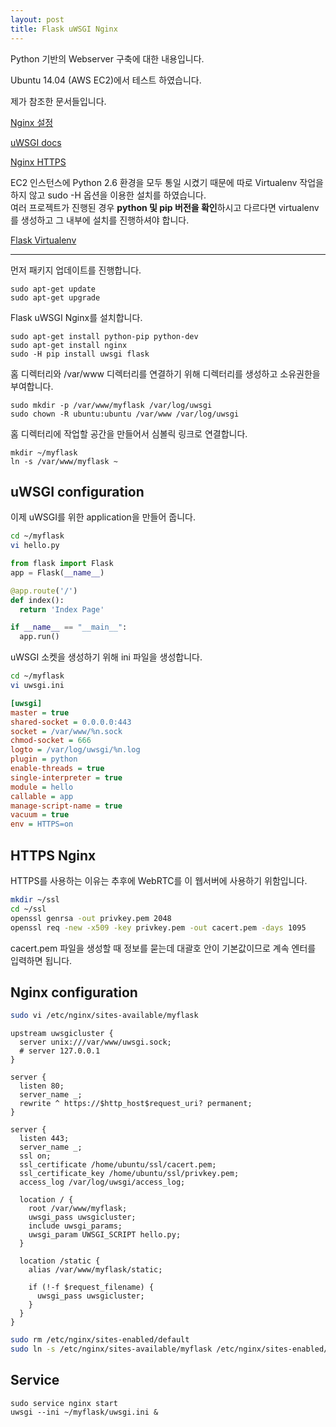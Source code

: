 ```yaml
---
layout: post
title: Flask uWSGI Nginx
---
```


Python 기반의 Webserver 구축에 대한 내용입니다.

Ubuntu 14.04 (AWS EC2)에서 테스트 하였습니다.

제가 참조한 문서들입니다.

[Nginx 설정](//uwsgi-docs.readthedocs.io/en/latest/Nginx.html)

[uWSGI docs](//uwsgi-docs.readthedocs.io/en/latest/WSGIquickstart.html)

[Nginx HTTPS](//manual.seafile.com/deploy/https_with_nginx.html)

<div class='warn'>
EC2 인스턴스에 Python 2.6 환경을 모두 통일 시켰기 때문에 따로 Virtualenv 작업을 하지 않고 sudo -H 옵션을 이용한 설치를 하였습니다.<br>
여러 프로젝트가 진행된 경우 <strong>python 및 pip 버전을 확인</strong>하시고
다르다면 virtualenv를 생성하고 그 내부에 설치를 진행하셔야 합니다.
</div>

[Flask Virtualenv](//flask.pocoo.org/docs/0.11/installation/#installation)

---


먼저 패키지 업데이트를 진행합니다.

```
sudo apt-get update
sudo apt-get upgrade
```

Flask uWSGI Nginx를 설치합니다.

```
sudo apt-get install python-pip python-dev
sudo apt-get install nginx
sudo -H pip install uwsgi flask
```

홈 디렉터리와 /var/www 디렉터리를 연결하기 위해 디렉터리를 생성하고 소유권한을 부여합니다.

```
sudo mkdir -p /var/www/myflask /var/log/uwsgi
sudo chown -R ubuntu:ubuntu /var/www /var/log/uwsgi
```

홈 디렉터리에 작업할 공간을 만들어서 심볼릭 링크로 연결합니다.

```
mkdir ~/myflask
ln -s /var/www/myflask ~
```

## uWSGI configuration

이제 uWSGI를 위한 application을 만들어 줍니다.

```bash
cd ~/myflask
vi hello.py
```

```python
from flask import Flask
app = Flask(__name__)

@app.route('/')
def index():
  return 'Index Page'

if __name__ == "__main__":
  app.run()
```

uWSGI 소켓을 생성하기 위해 ini 파일을 생성합니다.

```bash
cd ~/myflask
vi uwsgi.ini
```

```ini
[uwsgi]
master = true
shared-socket = 0.0.0.0:443
socket = /var/www/%n.sock
chmod-socket = 666
logto = /var/log/uwsgi/%n.log
plugin = python
enable-threads = true
single-interpreter = true
module = hello
callable = app
manage-script-name = true
vacuum = true
env = HTTPS=on
```

## HTTPS Nginx

HTTPS를 사용하는 이유는 추후에 WebRTC를 이 웹서버에 사용하기 위함입니다.

```bash
mkdir ~/ssl
cd ~/ssl
openssl genrsa -out privkey.pem 2048
openssl req -new -x509 -key privkey.pem -out cacert.pem -days 1095
```

cacert.pem 파일을 생성할 때 정보를 묻는데 대괄호 안이 기본값이므로 계속 엔터를 입력하면 됩니다.

## Nginx configuration

```bash
sudo vi /etc/nginx/sites-available/myflask
```

```nginx
upstream uwsgicluster {
  server unix:///var/www/uwsgi.sock;
  # server 127.0.0.1
}

server {
  listen 80;
  server_name _;
  rewrite ^ https://$http_host$request_uri? permanent;
}

server {
  listen 443;
  server_name _;
  ssl on;
  ssl_certificate /home/ubuntu/ssl/cacert.pem;
  ssl_certificate_key /home/ubuntu/ssl/privkey.pem;
  access_log /var/log/uwsgi/access_log;

  location / {
    root /var/www/myflask;
    uwsgi_pass uwsgicluster;
    include uwsgi_params;
    uwsgi_param UWSGI_SCRIPT hello.py;
  }

  location /static {
    alias /var/www/myflask/static;

    if (!-f $request_filename) {
      uwsgi_pass uwsgicluster;
    }
  }
}
```

```bash
sudo rm /etc/nginx/sites-enabled/default
sudo ln -s /etc/nginx/sites-available/myflask /etc/nginx/sites-enabled/myflask
```

## Service

```
sudo service nginx start
uwsgi --ini ~/myflask/uwsgi.ini &
```
